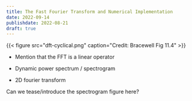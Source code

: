 ```yaml
---
title: The Fast Fourier Transform and Numerical Implementation
date: 2022-09-14
publishdate: 2022-08-21
draft: true
---
```



{{< figure src="dft-cyclical.png" caption="Credit: Bracewell Fig 11.4" >}}

* Mention that the FFT is a linear operator
* Dynamic power spectrum / spectrogram

* 2D fourier transform

Can we tease/introduce the spectrogram figure here?
